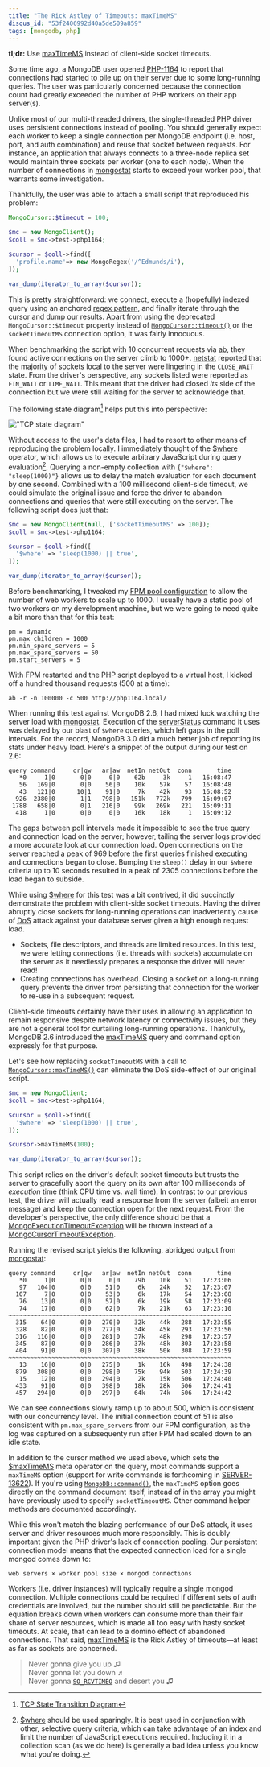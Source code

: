 ```yaml
---
title: "The Rick Astley of Timeouts: maxTimeMS"
disqus_id: "53f2406992d40a5de509a859"
tags: [mongodb, php]
---
```

**tl;dr:** Use [maxTimeMS][] instead of client-side socket timeouts.

Some time ago, a MongoDB user opened [PHP-1164][] to report that connections had
started to pile up on their server due to some long-running queries. The user
was particularly concerned because the connection count had greatly exceeded the
number of PHP workers on their app server(s).

Unlike most of our multi-threaded drivers, the single-threaded PHP driver uses
persistent connections instead of pooling. You should generally expect each
worker to keep a single connection per MongoDB endpoint (i.e. host, port, and
auth combination) and reuse that socket between requests. For instance, an
application that always connects to a three-node replica set would maintain
three sockets per worker (one to each node). When the number of connections in
[mongostat][] starts to exceed your worker pool, that warrants some investigation.

Thankfully, the user was able to attach a small script that reproduced his
problem:

```php
MongoCursor::$timeout = 100;

$mc = new MongoClient();
$coll = $mc->test->php1164;

$cursor = $coll->find([
  'profile.name'=> new MongoRegex('/^Edmunds/i'),
]);

var_dump(iterator_to_array($cursor));
```

This is pretty straightforward: we connect, execute a (hopefully) indexed query
using an anchored [regex pattern][], and finally iterate through the cursor and
dump our results. Apart from using the deprecated `MongoCursor::$timeout`
property instead of [`MongoCursor::timeout()`][cursor-timeout] or the
`socketTimeoutMS` connection option, it was fairly innocuous.

When benchmarking the script with 10 concurrent requests via [ab][], they found
active connections on the server climb to 1000+. [netstat][] reported that the
majority of sockets local to the server were lingering in the `CLOSE_WAIT`
state. From the driver's perspective, any sockets listed were reported as
`FIN_WAIT` or `TIME_WAIT`. This meant that the driver had closed *its* side of
the connection but we were still waiting for the server to acknowledge that.

The following state diagram[^1] helps put this into perspective:

!["TCP state diagram"][tcp_states]

Without access to the user's data files, I had to resort to other means of
reproducing the problem locally. I immediately thought of the [$where][]
operator, which allows us to execute arbitrary JavaScript during query
evaluation[^2]. Querying a non-empty collection with `{"$where": "sleep(1000)"}`
allows us to delay the match evaluation for each document by one second.
Combined with a 100 millisecond client-side timeout, we could simulate the
original issue and force the driver to abandon connections and queries that were
still executing on the server. The following script does just that:

```php
$mc = new MongoClient(null, ['socketTimeoutMS' => 100]);
$coll = $mc->test->php1164;

$cursor = $coll->find([
  '$where' => 'sleep(1000) || true',
]);

var_dump(iterator_to_array($cursor));
```

Before benchmarking, I tweaked my [FPM pool configuration][fpm-config] to allow
the number of web workers to scale up to 1000. I usually have a static pool of
two workers on my development machine, but we were going to need quite a bit
more than that for this test:

```
pm = dynamic
pm.max_children = 1000
pm.min_spare_servers = 5
pm.max_spare_servers = 50
pm.start_servers = 5
```

With FPM restarted and the PHP script deployed to a virtual host, I kicked off
a hundred thousand requests (500 at a time):

```plaintext
ab -r -n 100000 -c 500 http://php1164.local/
```

When running this test against MongoDB 2.6, I had mixed luck watching the server
load with [mongostat][]. Execution of the [serverStatus][] command it uses was
delayed by our blast of `$where` queries, which left gaps in the poll intervals.
For the record, MongoDB 3.0 did a much better job of reporting its stats under
heavy load. Here's a snippet of the output during our test on 2.6:

```plaintext
query command     qr|qw   ar|aw  netIn netOut  conn       time
   *0     1|0       0|0     0|0    62b     3k     1   16:08:47
   56   169|0       0|0    56|0    10k    57k    57   16:08:48
   43   121|0      10|1    91|0     7k    42k    93   16:08:52
  926  2380|0       1|1   798|0   151k   772k   799   16:09:07
 1788   658|0       0|1   216|0    99k   269k   221   16:09:11
  418     1|0       0|0     0|0    16k    18k     1   16:09:12
```

The gaps between poll intervals made it impossible to see the true query and
connection load on the server; however, tailing the server logs provided a more
accurate look at our connection load. Open connections on the server reached a
peak of 969 before the first queries finished executing and connections began to
close. Bumping the `sleep()` delay in our `$where` criteria up to 10 seconds
resulted in a peak of 2305 connections before the load began to subside.

While using [$where][] for this test was a bit contrived, it did succinctly
demonstrate the problem with client-side socket timeouts. Having the driver
abruptly close sockets for long-running operations can inadvertently cause of
<abbr title="Denial of service">DoS</abbr> attack against your database server
given a high enough request load.

 * Sockets, file descriptors, and threads are limited resources. In this test,
   we were letting connections (i.e. threads with sockets) accumulate on the
   server as it needlessly prepares a response the driver will never read!
 * Creating connections has overhead. Closing a socket on a long-running query
   prevents the driver from persisting that connection for the worker to re-use
   in a subsequent request.

Client-side timeouts certainly have their uses in allowing an application to
remain responsive despite network latency or connectivity issues, but they are
not a general tool for curtailing long-running operations. Thankfully, MongoDB
2.6 introduced the [maxTimeMS][] query and command option expressly for that
purpose.

Let's see how replacing `socketTimeoutMS` with a call to
[`MongoCursor::maxTimeMS()`][cursor-maxtimems] can eliminate the DoS side-effect
of our original script.

```php
$mc = new MongoClient;
$coll = $mc->test->php1164;

$cursor = $coll->find([
  '$where' => 'sleep(1000) || true',
]);

$cursor->maxTimeMS(100);

var_dump(iterator_to_array($cursor));
```

This script relies on the driver's default socket timeouts but trusts the server
to gracefully abort the query on its own after 100 milliseconds of *execution*
time (think CPU time vs. wall time). In contrast to our previous test, the driver
will actually read a response from the server (albeit an error message) and keep
the connection open for the next request. From the developer's perspective, the
only difference should be that a [MongoExecutionTimeoutException][] will be
thrown instead of a [MongoCursorTimeoutException][].

Running the revised script yields the following, abridged output from
[mongostat][]:

```plaintext
query command     qr|qw   ar|aw  netIn netOut  conn       time
   *0     1|0       0|0     0|0    79b    10k    51   17:23:06
   97   104|0       0|0    51|0     6k    24k    52   17:23:07
  107     7|0       0|0    53|0     6k    17k    54   17:23:08
   76    13|0       0|0    57|0     6k    19k    58   17:23:09
   74    17|0       0|0    62|0     7k    21k    63   17:23:10
~~~~~~~~~~~~~~~~~~~~~~~~~~~~~~~~~~~~~~~~~~~~~~~~~~~~~~~~~~~~~~
  315    64|0       0|0   270|0    32k    44k   288   17:23:55
  328    82|0       0|0   277|0    34k    45k   293   17:23:56
  316   116|0       0|0   281|0    37k    48k   298   17:23:57
  345    87|0       0|0   286|0    37k    48k   303   17:23:58
  404    91|0       0|0   307|0    38k    50k   308   17:23:59
~~~~~~~~~~~~~~~~~~~~~~~~~~~~~~~~~~~~~~~~~~~~~~~~~~~~~~~~~~~~~~
   13    16|0       0|0   275|0     1k    16k   498   17:24:38
  879   308|0       0|0   298|0    75k    94k   503   17:24:39
   15    12|0       0|0   294|0     2k    15k   506   17:24:40
  433    91|0       0|0   398|0    18k    28k   506   17:24:41
  457   294|0       0|0   297|0    64k    74k   506   17:24:42
```

We can see connections slowly ramp up to about 500, which is consistent with our
concurrency level. The initial connection count of 51 is also consistent with
`pm.max_spare_servers` from our FPM configuration, as the log was captured on a
subsequenty run after FPM had scaled down to an idle state.

In addition to the cursor method we used above, which sets the [$maxTimeMS][]
meta operator on the query, most commands support a `maxTimeMS` option (support
for write commands is forthcoming in [SERVER-13622][]). If you're using
[`MongoDB::command()`][db-command], the `maxTimeMS` option goes directly on the
command document itself, instead of in the array you might have previously used
to specify `socketTimeoutMS`. Other command helper methods are documented
accordingly.

While this won't match the blazing performance of our DoS attack, it uses server
and driver resources much more responsibly. This is doubly important given the
PHP driver's lack of connection pooling. Our persistent connection model means
that the expected connection load for a single mongod comes down to:

```
web servers × worker pool size × mongod connections
```

Workers (i.e. driver instances) will typically require a single mongod
connection. Multiple connections could be required if different sets of auth
credentials are involved, but the number should still be predictable. But the
equation breaks down when workers can consume more than their fair share of
server resources, which is made all too easy with hasty socket timeouts. At
scale, that can lead to a domino effect of abandoned connections. That said,
[maxTimeMS][] is the Rick Astley of timeouts—at least as far as sockets are
concerned.

> Never gonna give you up ♫
> <br>Never gonna let you down ♬
> <br>Never gonna [`SO_RCVTIMEO`][rickroll] and desert you ♫

  [$where]: http://docs.mongodb.org/manual/reference/operator/query/where/
  [$maxTimeMS]: http://docs.mongodb.org/manual/reference/operator/meta/maxTimeMS/
  [ab]: http://en.wikipedia.org/wiki/ApacheBench
  [cursor-maxtimems]: http://php.net/manual/en/mongocursor.maxtimems.php
  [cursor-timeout]: http://php.net/manual/en/mongocursor.timeout.php
  [db-command]: http://php.net/manual/en/mongodb.command.php
  [fpm-config]: http://php.net/manual/en/install.fpm.configuration.php
  [maxTimeMS]: http://docs.mongodb.org/manual/tutorial/terminate-running-operations/#maxtimems
  [mongostat]: http://docs.mongodb.org/manual/reference/program/mongostat/
  [MongoCursorTimeoutException]: http://php.net/manual/en/class.mongocursortimeoutexception.php
  [MongoExecutionTimeoutException]: http://php.net/manual/en/class.mongoexecutiontimeoutexception.php
  [netstat]: http://en.wikipedia.org/wiki/Netstat
  [PHP-1164]: https://jira.mongodb.org/browse/PHP-1164
  [regex pattern]: http://docs.mongodb.org/manual/reference/operator/query/regex/
  [rickroll]: https://www.youtube.com/watch?v=dQw4w9WgXcQ
  [SERVER-13622]: https://jira.mongodb.org/browse/SERVER-13622
  [serverStatus]: http://docs.mongodb.org/manual/reference/command/serverStatus/

  [^1]: [TCP State Transition Diagram](http://www4.cs.fau.de/Projects/JX/Projects/TCP/tcpstate.html)

  [^2]: [$where][] should be used sparingly. It is best used in conjunction with
        other, selective query criteria, which can take advantage of an index
        and limit the number of JavaScript executions required. Including it in
        a collection scan (as we do here) is generally a bad idea unless you
        know what you're doing.

  [tcp_states]: /assets/img/20150310_tcp_states.png
